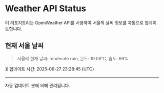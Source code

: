 
# Weather API Status

이 리포지토리는 OpenWeather API를 사용하여 서울의 날씨 정보를 자동으로 업데이트합니다.

## 현재 서울 날씨
> 서울의 현재 날씨: moderate rain, 온도: 19.08°C, 습도: 99%

⏳ 업데이트 시간: 2025-09-27 23:28:45 (UTC)

---
자동 업데이트 봇에 의해 관리됩니다.
